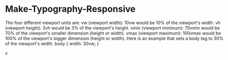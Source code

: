 # Make-Typography-Responsive
The four different viewport units are:  vw (viewport width): 10vw would be 10% of the viewport's width. vh (viewport height): 3vh would be 3% of the viewport's height. vmin (viewport minimum): 70vmin would be 70% of the viewport's smaller dimension (height or width). vmax (viewport maximum): 100vmax would be 100% of the viewport's bigger dimension (height or width). Here is an example that sets a body tag to 30% of the viewport's width.  body { width: 30vw; }
<style>
h2 { width: 80vw; }
 p { width: 75vw; }
</style>

x
